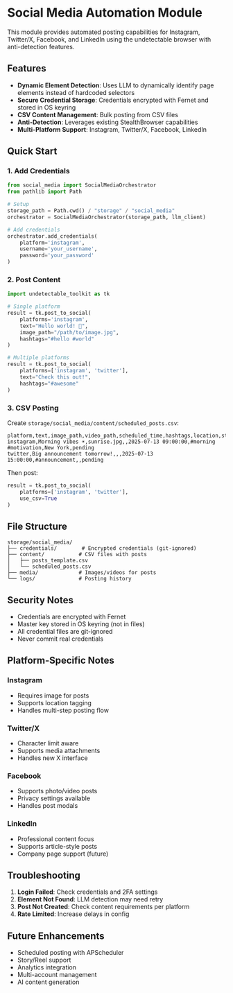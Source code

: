 # Social Media Automation Module

This module provides automated posting capabilities for Instagram, Twitter/X, Facebook, and LinkedIn using the undetectable browser with anti-detection features.

## Features

- **Dynamic Element Detection**: Uses LLM to dynamically identify page elements instead of hardcoded selectors
- **Secure Credential Storage**: Credentials encrypted with Fernet and stored in OS keyring
- **CSV Content Management**: Bulk posting from CSV files
- **Anti-Detection**: Leverages existing StealthBrowser capabilities
- **Multi-Platform Support**: Instagram, Twitter/X, Facebook, LinkedIn

## Quick Start

### 1. Add Credentials

```python
from social_media import SocialMediaOrchestrator
from pathlib import Path

# Setup
storage_path = Path.cwd() / "storage" / "social_media"
orchestrator = SocialMediaOrchestrator(storage_path, llm_client)

# Add credentials
orchestrator.add_credentials(
    platform='instagram',
    username='your_username',
    password='your_password'
)
```

### 2. Post Content

```python
import undetectable_toolkit as tk

# Single platform
result = tk.post_to_social(
    platforms='instagram',
    text="Hello world! 🚀",
    image_path="/path/to/image.jpg",
    hashtags="#hello #world"
)

# Multiple platforms
result = tk.post_to_social(
    platforms=['instagram', 'twitter'],
    text="Check this out!",
    hashtags="#awesome"
)
```

### 3. CSV Posting

Create `storage/social_media/content/scheduled_posts.csv`:

```csv
platform,text,image_path,video_path,scheduled_time,hashtags,location,status
instagram,Morning vibes ☀️,sunrise.jpg,,2025-07-13 09:00:00,#morning #motivation,New York,pending
twitter,Big announcement tomorrow!,,,2025-07-13 15:00:00,#announcement,,pending
```

Then post:

```python
result = tk.post_to_social(
    platforms=['instagram', 'twitter'],
    use_csv=True
)
```

## File Structure

```
storage/social_media/
├── credentials/        # Encrypted credentials (git-ignored)
├── content/           # CSV files with posts
│   ├── posts_template.csv
│   └── scheduled_posts.csv
├── media/             # Images/videos for posts
└── logs/              # Posting history
```

## Security Notes

- Credentials are encrypted with Fernet
- Master key stored in OS keyring (not in files)
- All credential files are git-ignored
- Never commit real credentials

## Platform-Specific Notes

### Instagram
- Requires image for posts
- Supports location tagging
- Handles multi-step posting flow

### Twitter/X
- Character limit aware
- Supports media attachments
- Handles new X interface

### Facebook
- Supports photo/video posts
- Privacy settings available
- Handles post modals

### LinkedIn
- Professional content focus
- Supports article-style posts
- Company page support (future)

## Troubleshooting

1. **Login Failed**: Check credentials and 2FA settings
2. **Element Not Found**: LLM detection may need retry
3. **Post Not Created**: Check content requirements per platform
4. **Rate Limited**: Increase delays in config

## Future Enhancements

- Scheduled posting with APScheduler
- Story/Reel support
- Analytics integration
- Multi-account management
- AI content generation